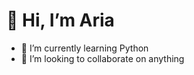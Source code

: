 # 👋 Hi, I’m Aria
- 🌱 I’m currently learning Python
- 💞️ I’m looking to collaborate on anything

<!---
arpita705/arpita705 is a ✨ special ✨ repository because its `README.md` (this file) appears on your GitHub profile.
You can click the Preview link to take a look at your changes.
--->

